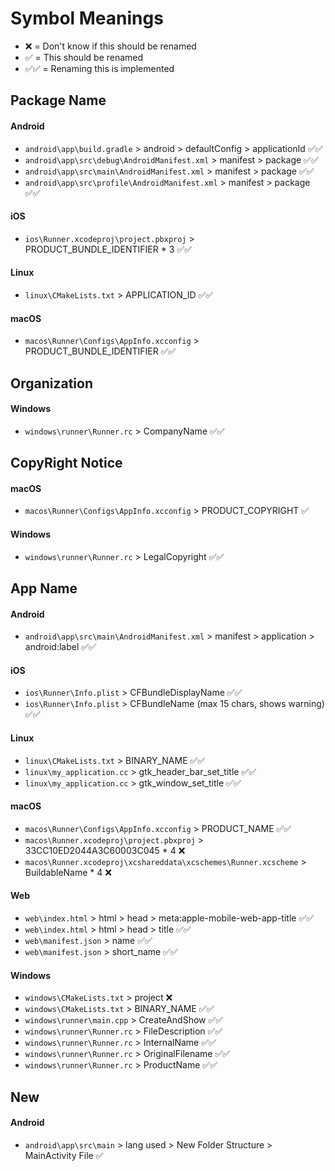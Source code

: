 # Symbol Meanings

- ❌ = Don't know if this should be renamed
- ✅ = This should be renamed
- ✅✅ = Renaming this is implemented

## Package Name

#### Android

- `android\app\build.gradle` > android > defaultConfig > applicationId ✅✅
- `android\app\src\debug\AndroidManifest.xml` > manifest > package ✅✅
- `android\app\src\main\AndroidManifest.xml` > manifest > package ✅✅
- `android\app\src\profile\AndroidManifest.xml` > manifest > package ✅✅

#### iOS

- `ios\Runner.xcodeproj\project.pbxproj` > PRODUCT_BUNDLE_IDENTIFIER \* 3 ✅✅

#### Linux

- `linux\CMakeLists.txt` > APPLICATION_ID ✅✅

#### macOS

- `macos\Runner\Configs\AppInfo.xcconfig` > PRODUCT_BUNDLE_IDENTIFIER ✅✅

## Organization

#### Windows

- `windows\runner\Runner.rc` > CompanyName ✅✅

## CopyRight Notice

#### macOS

- `macos\Runner\Configs\AppInfo.xcconfig` > PRODUCT_COPYRIGHT ✅

#### Windows

- `windows\runner\Runner.rc` > LegalCopyright ✅✅

## App Name

#### Android

- `android\app\src\main\AndroidManifest.xml` > manifest > application > android:label ✅✅

#### iOS

- `ios\Runner\Info.plist` > CFBundleDisplayName ✅✅
- `ios\Runner\Info.plist` > CFBundleName (max 15 chars, shows warning) ✅✅

#### Linux

- `linux\CMakeLists.txt` > BINARY_NAME ✅✅
- `linux\my_application.cc` > gtk_header_bar_set_title ✅✅
- `linux\my_application.cc` > gtk_window_set_title ✅✅

#### macOS

- `macos\Runner\Configs\AppInfo.xcconfig` > PRODUCT_NAME ✅✅
- `macos\Runner.xcodeproj\project.pbxproj` > 33CC10ED2044A3C60003C045 \* 4 ❌
- `macos\Runner.xcodeproj\xcshareddata\xcschemes\Runner.xcscheme` > BuildableName \* 4 ❌

#### Web

- `web\index.html` > html > head > meta:apple-mobile-web-app-title ✅✅
- `web\index.html` > html > head > title ✅✅
- `web\manifest.json` > name ✅✅
- `web\manifest.json` > short_name ✅✅

#### Windows

- `windows\CMakeLists.txt` > project ❌
- `windows\CMakeLists.txt` > BINARY_NAME ✅✅
- `windows\runner\main.cpp` > CreateAndShow ✅✅
- `windows\runner\Runner.rc` > FileDescription ✅✅
- `windows\runner\Runner.rc` > InternalName ✅✅
- `windows\runner\Runner.rc` > OriginalFilename ✅✅
- `windows\runner\Runner.rc` > ProductName ✅✅

## New

#### Android

- `android\app\src\main` > lang used > New Folder Structure > MainActivity File ✅
